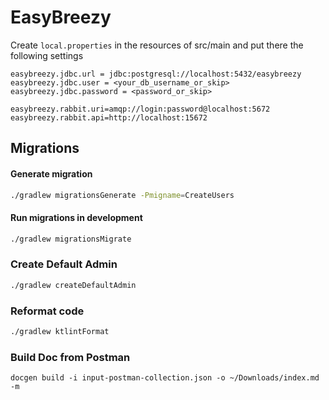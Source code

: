 # EasyBreezy

Create ```local.properties``` in the resources of src/main and put there the following settings

```
easybreezy.jdbc.url = jdbc:postgresql://localhost:5432/easybreezy
easybreezy.jdbc.user = <your_db_username_or_skip>
easybreezy.jdbc.password = <password_or_skip>

easybreezy.rabbit.uri=amqp://login:password@localhost:5672
easybreezy.rabbit.api=http://localhost:15672
```

## Migrations

#### Generate migration

```bash
./gradlew migrationsGenerate -Pmigname=CreateUsers
```

#### Run migrations in development

```bash
./gradlew migrationsMigrate
```

### Create Default Admin

```bash
./gradlew createDefaultAdmin
```

### Reformat code
```bash
./gradlew ktlintFormat
```
### Build Doc from Postman
```
docgen build -i input-postman-collection.json -o ~/Downloads/index.md -m
```
